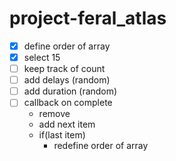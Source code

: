 # project-feral_atlas



- [x] define order of array
- [x] select 15
- [ ] keep track of count
- [ ] add delays (random)
- [ ] add duration (random)
- [ ] callback on complete
	- remove
	- add next item
	- if(last item)
		- redefine order of array